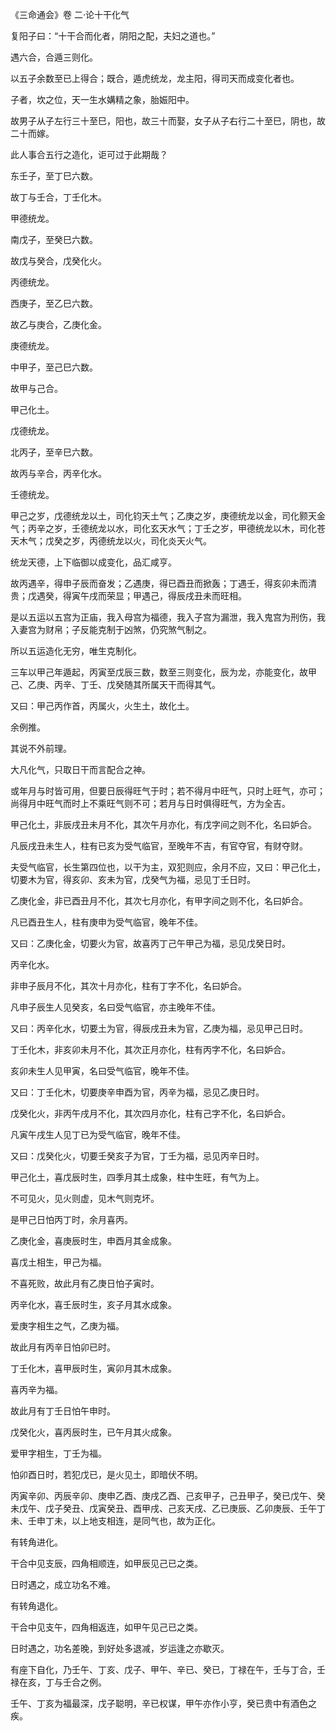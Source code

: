 《三命通会》卷 二·论十干化气

复阳子曰：“十干合而化者，阴阳之配，夫妇之道也。”

遇六合，合遁三则化。

以五子余数至已上得合；既合，遁虎统龙，龙主阳，得司天而成变化者也。

子者，坎之位，天一生水媾精之象，胎娠阳中。

故男子从子左行三十至巳，阳也，故三十而娶，女子从子右行二十至巳，阴也，故二十而嫁。

此人事合五行之造化，讵可过于此期哉？

东壬子，至丁巳六数。

故丁与壬合，丁壬化木。

甲德统龙。

南戊子，至癸巳六数。

故戊与癸合，戊癸化火。

丙德统龙。

西庚子，至乙巳六数。

故乙与庚合，乙庚化金。

庚德统龙。

中甲子，至己巳六数。

故甲与己合。

甲己化土。

戊德统龙。

北丙子，至辛巳六数。

故丙与辛合，丙辛化水。

壬德统龙。

甲己之岁，戊德统龙以土，司化钧天土气；乙庚之岁，庚德统龙以金，司化颢天金气；丙辛之岁，壬德统龙以水，司化玄天水气；丁壬之岁，甲德统龙以木，司化苍天木气；戊癸之岁，丙德统龙以火，司化炎天火气。

统龙天德，上下临御以成变化，品汇咸亨。

故丙遇辛，得申子辰而奋发；乙遇庚，得已酉丑而掀轰；丁遇壬，得亥卯未而清贵；戊遇癸，得寅午戌而荣显；甲遇己，得辰戌丑未而旺相。

是以五运以五宫为正庙，我入母宫为福德，我入子宫为漏泄，我入鬼宫为刑伤，我入妻宫为财帛；子反能克制于凶煞，仍究煞气制之。

所以五运造化无穷，唯生克制化。

三车以甲己年遁起，丙寅至戊辰三数，数至三则变化，辰为龙，亦能变化，故甲己、乙庚、丙辛、丁壬、戊癸随其所属天干而得其气。

又曰：甲己丙作首，丙属火，火生土，故化土。

余例推。

其说不外前理。

大凡化气，只取日干而言配合之神。

或年月与时皆可用，但要日辰得旺气于时；若不得月中旺气，只时上旺气，亦可；尚得月中旺气而时上不乘旺气则不可；若月与日时俱得旺气，方为全吉。

甲己化土，非辰戌丑未月不化，其次午月亦化，有戊字间之则不化，名曰妒合。

凡辰戌丑未生人，柱有已亥为受气临官，至晚年不吉，有官夺官，有财夺财。

夫受气临官，长生第四位也，以干为主，双犯则应，余月不应，又曰：甲己化土，切要木为官，得亥卯、亥未为官，戊癸气为福，忌见丁壬日时。

乙庚化金，非已酉丑月不化，其次七月亦化，有甲字间之则不化，名曰妒合。

凡已酉丑生人，柱有庚申为受气临官，晚年不佳。

又曰：乙庚化金，切要火为官，故喜丙丁己午甲己为福，忌见戊癸日时。

丙辛化水。

非申子辰月不化，其次十月亦化，柱有丁字不化，名曰妒合。

凡申子辰生人见癸亥，名曰受气临官，亦主晚年不佳。

又曰：丙辛化水，切要土为官，得辰戌丑未为官，乙庚为福，忌见甲己日时。

丁壬化木，非亥卯未月不化，其次正月亦化，柱有丙字不化，名曰妒合。

亥卯未生人见甲寅，名曰受气临官，晚年不佳。

又曰：丁壬化木，切要庚辛申酉为官，丙辛为福，忌见乙庚日时。

戊癸化火，非丙午戌月不化，其次四月亦化，柱有己字不化，名曰妒合。

凡寅午戌生人见丁已为受气临官，晚年不佳。

又曰：戊癸化火，切要壬癸亥子为官，丁壬为福，忌见丙辛日时。

甲己化土，喜戊辰时生，四季月其土成象，柱中生旺，有气为上。

不可见火，见火则虚，见木气则克坏。

是甲己日怕丙丁时，余月喜丙。

乙庚化金，喜庚辰时生，申酉月其金成象。

喜戊土相生，甲己为福。

不喜死败，故此月有乙庚日怕子寅时。

丙辛化水，喜壬辰时生，亥子月其水成象。

爱庚字相生之气，乙庚为福。

故此月有丙辛日怕卯已时。

丁壬化木，喜甲辰时生，寅卯月其木成象。

喜丙辛为福。

故此月有丁壬日怕午申时。

戊癸化火，喜丙辰时生，已午月其火成象。

爱甲字相生，丁壬为福。

怕卯酉日时，若犯戊已，是火见土，即暗伏不明。

丙寅辛卯、丙辰辛卯、庚申乙酉、庚戌乙酉、己亥甲子，己丑甲子，癸已戊午、癸未戊午、戊子癸丑、戊寅癸丑、酉甲戌、己亥天戌、乙已庚辰、乙卯庚辰、壬午丁未、壬申丁未，以上地支相连，是同气也，故为正化。

有转角进化。

干合中见支辰，四角相顺连，如甲辰见己已之类。

日时遇之，成立功名不难。

有转角退化。

干合中见支午，四角相返连，如甲午见己已之类。

日时遇之，功名差晚，到好处多退减，岁运逢之亦歇灭。

有座下自化，乃壬午、丁亥、戊子、甲午、辛已、癸已，丁禄在午，壬与丁合，壬禄在亥，丁与壬合之例。

壬午、丁亥为福最深，戊子聪明，辛已权谋，甲午亦作小亨，癸已贵中有酒色之疾。

